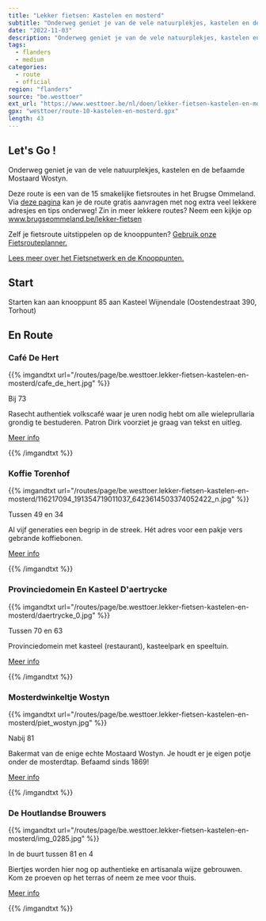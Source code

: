 ```yaml
---
title: "Lekker fietsen: Kastelen en mosterd"
subtitle: "Onderweg geniet je van de vele natuurplekjes, kastelen en de befaamde Mostaard Wostyn"
date: "2022-11-03"
description: "Onderweg geniet je van de vele natuurplekjes, kastelen en de befaamde Mostaard Wostyn" 
tags:
  - flanders
  - medium
categories: 
  - route
  - official
region: "flanders"
source: "be.westtoer"
ext_url: "https://www.westtoer.be/nl/doen/lekker-fietsen-kastelen-en-mosterd"
gpx: "westtoer/route-10-kastelen-en-mosterd.gpx"
length: 43
---
```


## Let's Go !

Onderweg geniet je van de vele natuurplekjes, kastelen en de befaamde Mostaard Wostyn.

Deze route is een van de 15 smakelijke fietsroutes in het Brugse Ommeland. Via [deze pagina](https://www.westtoer.be/nl/kastelen-en-mosterd) kan je de route gratis aanvragen met nog extra veel lekkere adresjes en tips onderweg! Zin in meer lekkere routes? Neem een kijkje op www.brugseommeland.be/lekker-fietsen 

Zelf je fietsroute uitstippelen op de knooppunten? [Gebruik onze Fietsrouteplanner.](https://www.westtoer.be/nl/fietsrouteplanner)

[Lees meer over het Fietsnetwerk en de Knooppunten.](https://www.westtoer.be/nl/inspiratie/fietsnetwerk)

## Start 

Starten kan aan knooppunt 85 aan Kasteel Wijnendale (Oostendestraat 390, Torhout) 

## En Route

### Café De Hert

{{% imgandtxt url="/routes/page/be.westtoer.lekker-fietsen-kastelen-en-mosterd/cafe_de_hert.jpg" %}}

Bij 73

Rasecht authentiek volkscafé waar je uren nodig hebt om alle wieleprullaria grondig te bestuderen. Patron Dirk voorziet je graag van tekst en uitleg.

[Meer info](https://www.westtoer.be/nl/eten-drinken/caf%C3%A9-de-hert)

{{% /imgandtxt %}}

### Koffie Torenhof

{{% imgandtxt url="/routes/page/be.westtoer.lekker-fietsen-kastelen-en-mosterd/116217094_191354719011037_6423614503374052422_n.jpg" %}}

Tussen 49 en 34

Al vijf generaties een begrip in de streek. Hét adres voor een pakje vers gebrande koffiebonen.

[Meer info](https://www.westtoer.be/nl/doen/koffie-torenhof)

{{% /imgandtxt %}}

### Provinciedomein En Kasteel D'aertrycke

{{% imgandtxt url="/routes/page/be.westtoer.lekker-fietsen-kastelen-en-mosterd/daertrycke_0.jpg" %}}

Tussen 70 en 63

Provinciedomein met kasteel (restaurant), kasteelpark en speeltuin.

[Meer info](https://www.westtoer.be/nl/doen/daertrycke)

{{% /imgandtxt %}}

### Mosterdwinkeltje Wostyn

{{% imgandtxt url="/routes/page/be.westtoer.lekker-fietsen-kastelen-en-mosterd/piet_wostyn.jpg" %}}

Nabij 81

Bakermat van de enige echte Mostaard Wostyn. Je houdt er je eigen potje onder de mosterdtap. Befaamd sinds 1869!

[Meer info](https://www.westtoer.be/nl/doen/mosterdwinkeltje-wostyn)

{{% /imgandtxt %}}

### De Houtlandse Brouwers

{{% imgandtxt url="/routes/page/be.westtoer.lekker-fietsen-kastelen-en-mosterd/img_0285.jpg" %}}

In de buurt tussen 81 en 4

Biertjes worden hier nog op authentieke en artisanala wijze gebrouwen. Kom ze proeven op het terras of neem ze mee voor thuis.

[Meer info](https://www.westtoer.be/nl/eten-drinken/de-houtlandse-brouwers)

{{% /imgandtxt %}}
